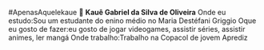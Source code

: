 #ApenasAquelekaue 👋
**Kauê Gabriel da Silva de Oliveira** 
Onde eu estudo:Sou um estudante do enino médio no Maria Destéfani Griggio
Oque eu gosto de fazer:eu gosto de jogar videogames, assistir séries, assistir animes, ler mangá
Onde trabalho:Trabalho na Copacol de jovem Aprediz

